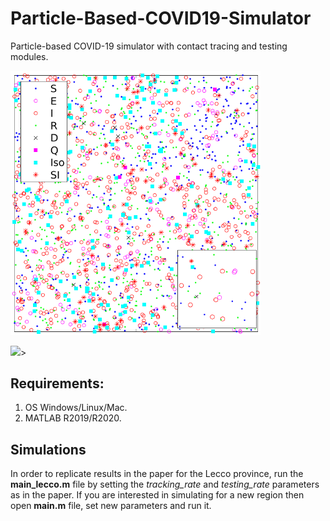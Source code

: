 # Particle-Based-COVID19-Simulator
Particle-based COVID-19 simulator with contact tracing and testing modules.

<img src="https://raw.githubusercontent.com/IS2AI/Particle-Based-COVID19-Simulator/main/particles_on_map.png" width="400">

<img src="https://raw.githubusercontent.com/IS2AI/Particle-Based-COVID19-Simulator/main/particles_based_epidemic_simulation.gif">>

## Requirements:
1. OS Windows/Linux/Mac.
2. MATLAB R2019/R2020.

## Simulations
In order to replicate results in the paper for the Lecco province, run the **main_lecco.m** file
by setting the *tracking_rate* and *testing_rate* parameters as in the paper.
If you are interested in simulating for a new region then open **main.m** file, set new parameters
and run it. 


